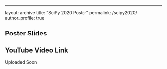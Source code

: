 ---
layout: archive
title: "SciPy 2020 Poster"
permalink: /scipy2020/
author_profile: true

<h2> Poster Slides </h2>

<h2> YouTube Video Link </h2>
Uploaded Soon
